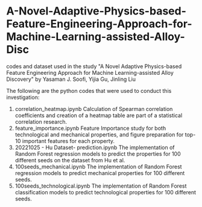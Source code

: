 # A-Novel-Adaptive-Physics-based-Feature-Engineering-Approach-for-Machine-Learning-assisted-Alloy-Disc
codes and dataset used in the study "A Novel Adaptive Physics-based Feature Engineering Approach for Machine Learning-assisted Alloy Discovery" by Yasaman J. Soofi,  Yijia Gu, Jinling Liu

The following are the python codes that were used to conduct this investigation:

1. correlation_heatmap.ipynb Calculation of Spearman correlation coefficients and creation of a heatmap table are part of a statistical correlation research.
2. feature_importance.ipynb Feature Importance study for both technological and mechanical properties, and figure preparation for top-10 important features for each property.
3. 20221025 - Hu Dataset- prediction.ipynb The implementation of Random Forest regression models to predict the properties for 100 different seeds on the dataset from Hu et al.
4. 100seeds_mechanical.ipynb The implementation of Random Forest regression models to predict mechanical properties for 100 different seeds.
5. 100seeds_technological.ipynb The implementation of Random Forest classification models to predict technological properties for 100 different seeds.

